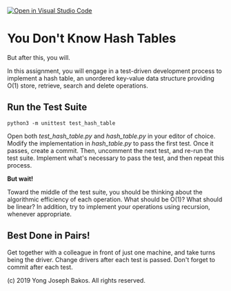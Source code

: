 [![Open in Visual Studio Code](https://classroom.github.com/assets/open-in-vscode-f059dc9a6f8d3a56e377f745f24479a46679e63a5d9fe6f495e02850cd0d8118.svg)](https://classroom.github.com/online_ide?assignment_repo_id=5891999&assignment_repo_type=AssignmentRepo)
# You Don't Know Hash Tables

But after this, you will.

In this assignment, you will engage in a test-driven development process to
implement a hash table, an unordered key-value data structure providing O(1)
store, retrieve, search and delete operations.

## Run the Test Suite

`python3 -m unittest test_hash_table`

Open both *test_hash_table.py* and *hash_table.py* in your editor of choice. Modify the implementation in *hash_table.py* to pass the first test. Once it passes, create a commit. Then, uncomment the next test, and re-run the test suite. Implement what's necessary to pass the test, and then repeat this process.

**But wait!**

Toward the middle of the test suite, you should be thinking about the algorithmic efficiency of each operation. What should be O(1)? What should be linear? In addition, try to implement your operations using recursion, whenever appropriate.

## Best Done in Pairs!

Get together with a colleague in front of just one machine, and take turns being the driver. Change drivers after each test is passed. Don't forget to commit after each test.

(c) 2019 Yong Joseph Bakos. All rights reserved.
